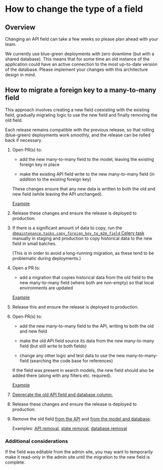 # How to change the type of a field

## Overview

Changing an API field can take a few weeks so please plan ahead with your team.

We currently use blue-green deployments with zero downtime (but with a shared database). This means that for some time an old instance of the application could have an active connection to the most up-to-date version of the database. Please implement your changes with this architecture design in mind.

## How to migrate a foreign key to a many-to-many field

This approach involves creating a new field coexisting with the existing field, gradually migrating logic to use the new field and finally removing the old field.

Each release remains compatible with the previous release, so that rolling (blue-green) deployments work smoothly, and the release can be rolled back if necessary. 

1. Open PR(s) to: 

    * add the new many-to-many field to the model, leaving the existing foreign key in place
  
    * make the existing API field write to the new many-to-many field (in addition to the existing foreign key)
  
    These changes ensure that any new data is written to both the old and new field (while leaving the API unchanged).
    
    [Example](https://github.com/uktrade/data-hub-api/pull/1404)

1. Release these changes and ensure the release is deployed to production.

1. If there is a significant amount of data to copy, run the [`dbmaintenance.tasks.copy_foreign_key_to_m2m_field` Celery task](https://github.com/uktrade/data-hub-api/blob/develop/datahub/dbmaintenance/tasks.py) manually in staging and production to copy historical data to the new field in small batches.

    (This is in order to avoid a long-running migration, as these tend to be problematic during deployments.)

1. Open a PR to:

    * add a migration that copies historical data from the old field to the new many-to-many field (where both are non-empty) so that local environments are updated
  
    [Example](https://github.com/uktrade/data-hub-api/pull/1423)
  
1. Release this and ensure the release is deployed to production.

1. Open PR(s) to: 

    * add the new many-to-many field to the API, writing to both the old and new field
  
    * make the old API field source its data from the new many-to-many field (but still write to both fields)
  
    * change any other logic and test data to use the new many-to-many-field (searching the code base for references)
  
    If the field was present in search models, the new field should also be added there (along with any filters etc. required). 
        
    [Example](https://github.com/uktrade/data-hub-api/pull/1415)

1. [Deprecate the old API field and database column.](./How&#32;to&#32;deprecate&#32;a&#32;field.md#document-deprecation)

1. Release these changes and ensure the release is deployed to production.

1. Remove the old field [from the API](./How&#32;to&#32;deprecate&#32;a&#32;field.md#how-to-remove-from-api) and [from the model and database](./How&#32;to&#32;deprecate&#32;a&#32;field.md#how-to-remove-column).

    Examples: [API removal](https://github.com/uktrade/data-hub-api/pull/1501), [state removal](https://github.com/uktrade/data-hub-api/pull/1556), [database removal](https://github.com/uktrade/data-hub-api/pull/1651)

### Additional considerations

If the field was editable from the admin site, you may want to temporarily make it read-only in the admin site until the migration to the new field is complete.  
